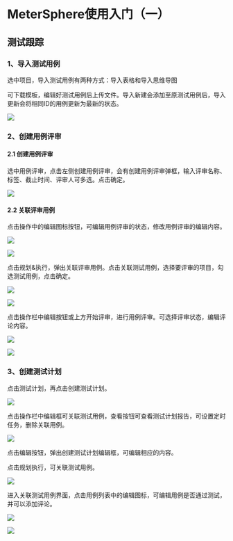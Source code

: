 # MeterSphere使用入门（一）

## 测试跟踪

### 1、导入测试用例

选中项目，导入测试用例有两种方式：导入表格和导入思维导图

可下载模板，编辑好测试用例后上传文件。导入新建会添加至原测试用例后，导入更新会将相同ID的用例更新为最新的状态。

![](https://github.com/yixiaobaiio/hexo-blogs/blob/96ce8e0b2a7a026a5f406d3a75c8d0788466760c/source/img/MeterSphere/1.png)

### 2、创建用例评审

#### 2.1 创建用例评审

选中用例评审，点击左侧创建用例评审，会有创建用例评审弹框，输入评审名称、标签、截止时间、评审人可多选。点击确定。

![](https://github.com/yixiaobaiio/hexo-blogs/blob/96ce8e0b2a7a026a5f406d3a75c8d0788466760c/source/img/MeterSphere/2.png)

#### 2.2  关联评审用例

点击操作中的编辑图标按钮，可编辑用例评审的状态，修改用例评审的编辑内容。

![](https://github.com/yixiaobaiio/hexo-blogs/blob/96ce8e0b2a7a026a5f406d3a75c8d0788466760c/source/img/MeterSphere/3.png)

![](https://github.com/yixiaobaiio/hexo-blogs/blob/96ce8e0b2a7a026a5f406d3a75c8d0788466760c/source/img/MeterSphere/4.png)

点击规划&执行，弹出关联评审用例。点击关联测试用例，选择要评审的项目，勾选测试用例，点击确定。

![](https://github.com/yixiaobaiio/hexo-blogs/blob/96ce8e0b2a7a026a5f406d3a75c8d0788466760c/source/img/MeterSphere/5.png)

![](https://github.com/yixiaobaiio/hexo-blogs/blob/96ce8e0b2a7a026a5f406d3a75c8d0788466760c/source/img/MeterSphere/6.png)

点击操作栏中编辑按钮或上方开始评审，进行用例评审。可选择评审状态，编辑评论内容。

![](https://github.com/yixiaobaiio/hexo-blogs/blob/96ce8e0b2a7a026a5f406d3a75c8d0788466760c/source/img/MeterSphere/7.png)

![](https://github.com/yixiaobaiio/hexo-blogs/blob/96ce8e0b2a7a026a5f406d3a75c8d0788466760c/source/img/MeterSphere/8.png)

### 3、创建测试计划

点击测试计划，再点击创建测试计划。

![](https://github.com/yixiaobaiio/hexo-blogs/blob/96ce8e0b2a7a026a5f406d3a75c8d0788466760c/source/img/MeterSphere/9.png)

点击操作栏中编辑框可关联测试用例，查看按钮可查看测试计划报告，可设置定时任务，删除关联用例。

![](https://github.com/yixiaobaiio/hexo-blogs/blob/96ce8e0b2a7a026a5f406d3a75c8d0788466760c/source/img/MeterSphere/12.png)

点击编辑按钮，弹出创建测试计划编辑框，可编辑相应的内容。

点击规划执行，可关联测试用例。

![](https://github.com/yixiaobaiio/hexo-blogs/blob/96ce8e0b2a7a026a5f406d3a75c8d0788466760c/source/img/MeterSphere/10.png)

进入关联测试用例界面，点击用例列表中的编辑图标，可编辑用例是否通过测试，并可以添加评论。

![](https://github.com/yixiaobaiio/hexo-blogs/blob/96ce8e0b2a7a026a5f406d3a75c8d0788466760c/source/img/MeterSphere/11.png)

![](https://github.com/yixiaobaiio/hexo-blogs/blob/96ce8e0b2a7a026a5f406d3a75c8d0788466760c/source/img/MeterSphere/14.png)
